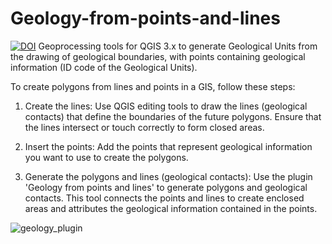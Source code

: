 # Geology-from-points-and-lines
[![DOI](https://zenodo.org/badge/DOI/10.5281/zenodo.14629465.svg)](https://doi.org/10.5281/zenodo.14629465)
Geoprocessing tools for QGIS 3.x to generate Geological Units from the drawing of geological boundaries, with points containing geological information (ID code of the Geological Units).

To create polygons from lines and points in a GIS, follow these steps:
   
1) Create the lines: Use QGIS editing tools to draw the lines (geological contacts) that define the boundaries of the future polygons. Ensure that the lines intersect or touch correctly to form closed areas.

2) Insert the points: Add the points that represent geological information you want to use to create the polygons.
   
3) Generate the polygons and lines (geological contacts): Use the plugin 'Geology from points and lines' to generate polygons and geological contacts. This tool connects the points and lines to create enclosed areas and attributes the geological information contained in the points.
   
![geology_plugin](https://github.com/user-attachments/assets/58548c20-a1e8-4a49-a04e-689e8d75cd3a)
